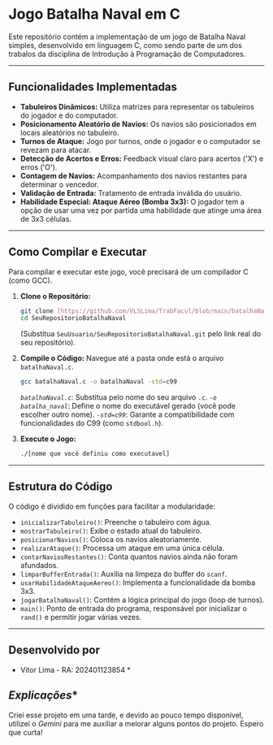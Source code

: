 # Jogo Batalha Naval em C

Este repositório contém a implementação de um jogo de Batalha Naval simples, desenvolvido em linguagem C, como sendo parte de um dos trabalos da disciplina de Introdução à Programação de Computadores.

---

## **Funcionalidades Implementadas**

* **Tabuleiros Dinâmicos:** Utiliza matrizes para representar os tabuleiros do jogador e do computador.
* **Posicionamento Aleatório de Navios:** Os navios são posicionados em locais aleatórios no tabuleiro.
* **Turnos de Ataque:** Jogo por turnos, onde o jogador e o computador se revezam para atacar.
* **Detecção de Acertos e Erros:** Feedback visual claro para acertos ('X') e erros ('O').
* **Contagem de Navios:** Acompanhamento dos navios restantes para determinar o vencedor.
* **Validação de Entrada:** Tratamento de entrada inválida do usuário.
* **Habilidade Especial: Ataque Aéreo (Bomba 3x3):** O jogador tem a opção de usar uma vez por partida uma habilidade que atinge uma área de 3x3 células.

---

## **Como Compilar e Executar**

Para compilar e executar este jogo, você precisará de um compilador C (como GCC).

1.  **Clone o Repositório:**
    ```bash
    git clone [https://github.com/VLSLima/TrabFacul/blob/main/batalhaNaval.c](https://github.com/SeuUsuario/SeuRepositorioBatalhaNaval.git)
    cd SeuRepositorioBatalhaNaval
    ```
    (Substitua `SeuUsuario/SeuRepositorioBatalhaNaval.git` pelo link real do seu repositório).

2.  **Compile o Código:**
    Navegue até a pasta onde está o arquivo `batalhaNaval.c`.
    ```bash
    gcc batalhaNaval.c -o batalhaNaval -std=c99
    ```
    *`batalhaNaval.c`*: Substitua pelo nome do seu arquivo `.c`.
    *`-o batalha_naval`*: Define o nome do executável gerado (você pode escolher outro nome).
    *`-std=c99`*: Garante a compatibilidade com funcionalidades do C99 (como `stdbool.h`).

3.  **Execute o Jogo:**
    ```bash
    ./[nome que você definiu como executavel]
    ```

---

## **Estrutura do Código**

O código é dividido em funções para facilitar a modularidade:

* `inicializarTabuleiro()`: Preenche o tabuleiro com água.
* `mostrarTabuleiro()`: Exibe o estado atual do tabuleiro.
* `posicionarNavios()`: Coloca os navios aleatoriamente.
* `realizarAtaque()`: Processa um ataque em uma única célula.
* `contarNaviosRestantes()`: Conta quantos navios ainda não foram afundados.
* `limparBufferEntrada()`: Auxilia na limpeza do buffer do `scanf`.
* `usarHabilidadeAtaqueAereo()`: Implementa a funcionalidade da bomba 3x3.
* `jogarBatalhaNaval()`: Contém a lógica principal do jogo (loop de turnos).
* `main()`: Ponto de entrada do programa, responsável por inicializar o `rand()` e permitir jogar várias vezes.

---

## **Desenvolvido por**

* Vitor Lima - RA: 202401123854 *



## *Explicações**

Criei esse projeto em uma tarde, e devido ao pouco tempo disponivel, utilizei o *Gemini* para me auxiliar a melorar alguns pontos do projeto. Espero que curta!
